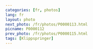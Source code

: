 ```yaml
---
categories: [fr, photos]
lang: fr
layout: photo
next_photo: /fr/photos/P0000113.html
picname: P0000112
prev_photo: /fr/photos/P0000115.html
tags: [Klippspringer]
---
```

